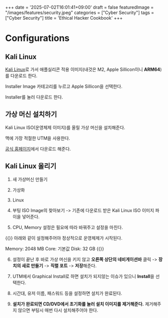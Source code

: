 +++
date = '2025-07-02T16:01:41+09:00'
draft = false
featuredImage = "/images/features/security.jpeg"
categories = ["Cyber Security"]
tags = ["Cyber Security"]
title = 'Ethical Hacker Cookbook'
+++

# Configurations

## Kali Linux

[Kali Linux](https://bobostown.tistory.com/7#:~:text=%ED%8C%8C%EC%9D%BC%20%EB%8B%A4%EC%9A%B4%EB%A1%9C%EB%93%9C%20%ED%95%98%EA%B8%B0-,kali%20linux%20%EA%B3%B5%EC%8B%9D%ED%99%88%ED%8E%98%EC%9D%B4%EC%A7%80,-%EB%A1%9C%20%EA%B0%80%EC%84%9C%20%EC%95%A0%ED%94%8C%EC%8B%A4%EB%A6%AC%EC%BD%98%EC%9A%A9)로 가서 애플실리콘 적용 이미지(내것은 M2, Apple Sillicon이니 **ARM64**)를 다운로드 한다.

Installer Image 카테고리를 누르고 Apple Sillicon을 선택한다.

Installer를 눌러 다운로드 한다.

## 가상 머신 설치하기

Kali Linux ISO(운영체제 이미지)를 올릴 가상 머신을 설치해준다.

맥에 가장 적절한 UTM을 사용한다. 

[공식 홈페이지](https://bobostown.tistory.com/7#:~:text=%EB%8B%A4%EC%9A%B4%EB%A1%9C%EB%93%9C%ED%95%98%EB%A9%B4%20%EA%B3%B5%EC%A7%9C%EC%9D%B4%EB%8B%A4.%0A%EB%94%B0%EB%9D%BC%EC%84%9C-,%EA%B3%B5%EC%8B%9D%ED%99%88%ED%8E%98%EC%9D%B4%EC%A7%80,-%EC%97%90%EC%84%9C%20%EB%8B%A4%EC%9A%B4%EB%A1%9C%EB%93%9C%20%ED%95%98%EB%8F%84%EB%A1%9D)에서 다운로드 해준다.

## Kali Linux 올리기

1. 새 가상머신 만들기

2. 가상화

3. Linux

4. 부팅 ISO Image의 찾아보기 -> 기존에 다운로드 받은 Kali Linux ISO 이미지 파이을 넣어준다.

5. CPU, Memory 설정은 필요에 따라 바꿔주고 설정을 마친다.

{{<admonition warning>}}
아래와 같이 설정해주어야 정상적으로 운영체제가 시작된다.

Memory: 2048 MB
Core: 기본값
Disk: 32 GB
{{</admonition>}}

6. 설정이 끝난 후 바로 가상 머신을 키지 않고 **오른쪽 상단의 네비게이션바** 클릭 -> **장치의 새로 만들기** -> **직렬 포트** -> **저장**해준다.

7. UTM에서 Graphical Install로 하면 설치가 되지않는 이슈가 있으니 **Install**을 선택한다.

8. 시간대, 유저 이름, 패스워드 등을 설정하면 설치가 완료된다.

9. **설치가 완료되면 CD/DVD에서 초기화를 눌러 설치 이미지를 제거해준다.** 제거해주지 않으면 부팅시 매번 다시 설치해주어야 한다.